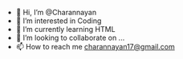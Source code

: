 - 👋 Hi, I’m @Charannayan
- 👀 I’m interested in Coding
- 🌱 I’m currently learning HTML
- 💞️ I’m looking to collaborate on ...
- 📫 How to reach me charannayan17@gmail.com

<!---
Charannayan/Charannayan is a ✨ special ✨ repository because its `README.md` (this file) appears on your GitHub profile.
You can click the Preview link to take a look at your changes.
--->
